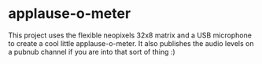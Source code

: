 # applause-o-meter

This project uses the flexible neopixels 32x8 matrix and a USB microphone to create a cool little applause-o-meter. It also publishes the audio levels on a pubnub channel if you are into that sort of thing :)
